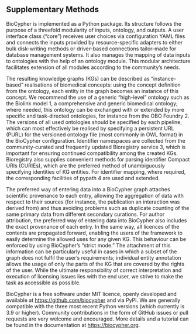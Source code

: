 ## Supplementary Methods

BioCypher is implemented as a Python package.
Its structure follows the purpose of a threefold modularity of inputs, ontology, and outputs.
A user interface class (“core”) receives user choices via configuration YAML files and connects the inputs provided by resource-specific adapters to either bulk disk-writing methods or driver-based connections tailor-made for database management systems.
It also manages the mapping of data inputs to ontologies with the help of an ontology module.
This modular architecture facilitates extension of all modules according to the community’s needs.

The resulting knowledge graphs (KGs) can be described as “instance-based” realisations of biomedical concepts: using the concept definition from the ontology, each entity in the graph becomes an instance of this concept.
We recommend the use of a generic “high-level” ontology such as the Biolink model 1, a comprehensive and generic biomedical ontology; where needed, this ontology can be exchanged with or extended by more specific and task-directed ontologies, for instance from the OBO Foundry 2.
The versions of all used ontologies should be specified by each pipeline, which can most effectively be realised by specifying a persistent URL (PURL) for the versioned ontology file (most commonly in OWL format) in the BioCypher configuration.
Identifier namespaces are collected from the community-curated and frequently updated Bioregistry service 3, which is important for ensuring continued compatibility among the created KGs.
Bioregistry also supplies convenient methods for parsing identifier Compact URIs (CURIEs), which are the preferred method of unambiguously specifying identities of KG entities.
For identifier mapping, where required, the corresponding facilities of pypath 4 are used and extended.

The preferred way of entering data into a BioCypher graph attaches scientific provenance to each entry, allowing the aggregation of data with respect to their sources (for instance, the publication an interaction was derived from) and thus avoiding problems such as duplicate counting of the same primary data from different secondary curations.
For author attribution, the preferred way of entering data into BioCypher also includes the exact provenance of each entry.
In the same way, all licences of the contents are propagated forward, enabling the users of the framework to easily determine the allowed uses for any given KG.
This behaviour can be enforced by using BioCypher’s “strict mode.” The attachment of this information can be particularly useful in cases in which a subset of the graph does not fulfil the user’s requirements; individual entity annotation allows the usage of only the parts of the KG that are covered by the rights of the user.
While the ultimate responsibility of correct interpretation and execution of licensing issues lies with the end user, we strive to make the task as accessible as possible.

BioCypher is a free software under MIT licence, openly developed and available at https://github.com/biocypher and via PyPI.
We are generally compatible with the three most recent Python versions (which currently is 3.9 or higher).
Community contributions in the form of GitHub issues or pull requests are very welcome and encouraged.
More details and a tutorial can be found in the documentation at https://biocypher.org.
